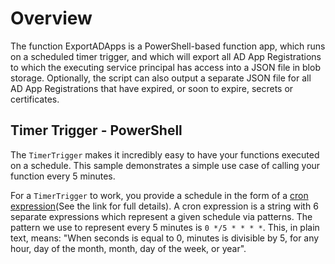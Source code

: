 # Overview

The function ExportADApps is a PowerShell-based function app, which runs on a scheduled timer trigger, and which will export all AD App Registrations to which the executing service principal has access into a JSON file in blob storage. Optionally, the script can also output a separate JSON file for all AD App Registrations that have expired, or soon to expire, secrets or certificates.

## Timer Trigger - PowerShell

The `TimerTrigger` makes it incredibly easy to have your functions executed on a schedule. This sample demonstrates a simple use case of calling your function every 5 minutes.

For a `TimerTrigger` to work, you provide a schedule in the form of a [cron expression](https://en.wikipedia.org/wiki/Cron#CRON_expression)(See the link for full details). A cron expression is a string with 6 separate expressions which represent a given schedule via patterns. The pattern we use to represent every 5 minutes is `0 */5 * * * *`. This, in plain text, means: "When seconds is equal to 0, minutes is divisible by 5, for any hour, day of the month, month, day of the week, or year".
